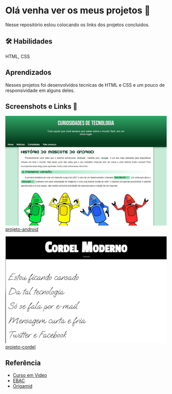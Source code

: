 # Olá venha ver os meus projetos 👀

Nesse repositório estou colocando os links dos projetos concluidos.

## 🛠 Habilidades
 HTML, CSS


## Aprendizados

Nesses projetos foi desenvolvidos tecnicas de HTML e CSS e um pouco de responsividade em alguns deles.

## Screenshots e Links 🔗

![projeto-android](https://github.com/emmanuelmarcosdeoliveira/meus-projetos-educacionais/blob/main/projeto-android.jpg?raw=true/250x250?text=Projeto-Android) [projeto-android](https://projetos-educacionais-ot3b.vercel.app/)

![Projeto-cordel](https://github.com/emmanuelmarcosdeoliveira/meus-projetos-educacionais/blob/main/projeto-cordel.jpg?raw=true) [projeto-cordel](https://emmanuelmarcosdeoliveira.github.io/projeto-cordel/)






## Referência

 - [Curso em Video](https://www.cursoemvideo.com.br)
 - [EBAC](https://ebac.art.br/)
 - [Origamid](https://www.origamid.com/)



